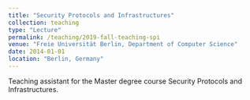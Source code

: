 ```yaml
---
title: "Security Protocols and Infrastructures"
collection: teaching
type: "Lecture"
permalink: /teaching/2019-fall-teaching-spi
venue: "Freie Universität Berlin, Department of Computer Science"
date: 2014-01-01
location: "Berlin, Germany"
---
```



Teaching assistant for the Master degree course Security Protocols and Infrastructures. 

